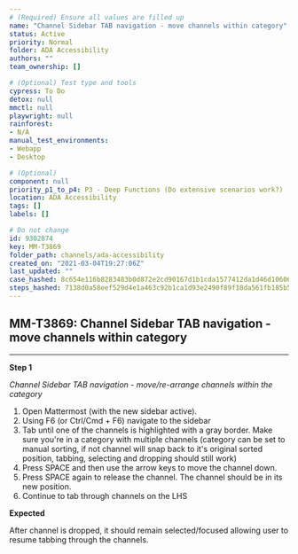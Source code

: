 ```yaml
---
# (Required) Ensure all values are filled up
name: "Channel Sidebar TAB navigation - move channels within category"
status: Active
priority: Normal
folder: ADA Accessibility
authors: ""
team_ownership: []

# (Optional) Test type and tools
cypress: To Do
detox: null
mmctl: null
playwright: null
rainforest: 
- N/A
manual_test_environments: 
- Webapp
- Desktop

# (Optional)
component: null
priority_p1_to_p4: P3 - Deep Functions (Do extensive scenarios work?)
location: ADA Accessibility
tags: []
labels: []

# Do not change
id: 9302874
key: MM-T3869
folder_path: channels/ada-accessibility
created_on: "2021-03-04T19:27:06Z"
last_updated: ""
case_hashed: 8c654e116b8283483b0d872e2cd90167d1b1cda1577412da1d46d106064f9290f0633f329895ab8ed3bef0dd111d8235
steps_hashed: 7138d0a58eef529d4e1a463c92b1ca1d93e2490f89f18da561fb185b5d51e21b3eb2be04eecf20486d22090f897725c2
---
```


## MM-T3869: Channel Sidebar TAB navigation - move channels within category

---

**Step 1**

_Channel Sidebar TAB navigation - move/re-arrange channels within the category_

1. Open Mattermost (with the new sidebar active).
2. Using F6 (or Ctrl/Cmd + F6) navigate to the sidebar
3. Tab until one of the channels is highlighted with a gray border. Make sure you're in a category with multiple channels (category can be set to manual sorting, if not channel will snap back to it's original sorted position, tabbing, selecting and dropping should still work)
4. Press SPACE and then use the arrow keys to move the channel down.
5. Press SPACE again to release the channel. The channel should be in its new position.
6. Continue to tab through channels on the LHS

**Expected**

After channel is dropped, it should remain selected/focused allowing user to resume tabbing through the channels.
